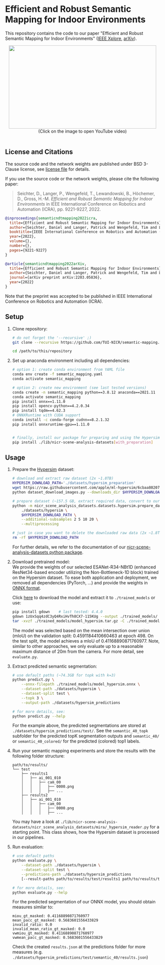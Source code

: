 # Efficient and Robust Semantic Mapping for Indoor Environments

This repository contains the code to our paper "Efficient and Robust Semantic Mapping for Indoor Environments" ([IEEE Xplore](https://ieeexplore.ieee.org/document/9812205), [arXiv](https://arxiv.org/pdf/2203.05836.pdf)).

<div align="center">
      <a href="https://youtu.be/69HEnCQYybs"><img src="https://img.youtube.com/vi/69HEnCQYybs/0.jpg" style="object-fit: none; height: 270px; width: 480px;"></a>
      <br>(Click on the image to open YouTube video)
      <br><br>
</div>

## License and Citations
The source code and the network weights are published under BSD 3-Clause license, see [license file](LICENSE) for details.

If you use the source code or the network weights, please cite the following paper:
>Seichter, D., Langer, P., Wengefeld, T., Lewandowski, B., Höchemer, D., Gross, H.-M.
*Efficient and Robust Semantic Mapping for Indoor Environments*
in IEEE International Conference on Robotics and Automation (ICRA), pp. 9221-9227, 2022.

```bibtex
@inproceedings{semanticndtmapping2022icra,
  title={Efficient and Robust Semantic Mapping for Indoor Environments},
  author={Seichter, Daniel and Langer, Patrick and Wengefeld, Tim and Lewandowski, Benjamin and H{\"o}chemer, Dominik and Gross, Horst-Michael},
  booktitle={IEEE International Conference on Robotics and Automation (ICRA)},
  year={2022},
  volume={},
  number={},
  pages={9221-9227}
}

@article{semanticndtmapping2022arXiv,
  title={Efficient and Robust Semantic Mapping for Indoor Environments},
  author={Seichter, Daniel and Langer, Patrick and Wengefeld, Tim and Lewandowski, Benjamin and H{\"o}chemer, Dominik and Gross, Horst-Michael},
  journal={arXiv preprint arXiv:2203.05836},
  year={2022}
}
```
Note that the preprint was accepted to be published in IEEE International Conference on Robotics and Automation (ICRA).

## Setup

1. Clone repository:  
    ```bash
	# do not forget the '--recursive' ;)
    git clone --recursive https://github.com/TUI-NICR/semantic-mapping.git

    cd /path/to/this/repository
    ```

2. Set up anaconda environment including all dependencies:  
    ```bash
	# option 1: create conda environment from YAML file
	conda env create -f semantic_mapping.yaml
	conda activate semantic_mapping

	# option 2: create new environment (see last tested versions)
	conda create -n semantic_mapping python==3.8.12 anaconda==2021.11
	conda activate semantic_mapping
	pip install onnx==1.11.0
	pip install opencv-python==4.2.0.34
	pip install tqdm==4.62.3
	# ONNXRuntime with CUDA support
	conda install -c conda-forge cudnn==8.2.1.32
	pip install onnxruntime-gpu==1.11.0


	# finally, install our package for preparing and using the Hypersim dataset
	pip install ./lib/nicr-scene-analysis-datasets[with_preparation]
	```

## Usage

1. Prepare the [Hypersim](https://machinelearning.apple.com/research/hypersim) dataset:  
	```bash
	# download and extract raw dataset (2x ~1.8TB)
	HYPERSIM_DOWNLOAD_PATH='./datasets/hypersim_preparation'
	wget https://raw.githubusercontent.com/apple/ml-hypersim/6cbaa80207f44a312654e288cf445016c84658a1/code/python/tools/dataset_download_images.py
    python dataset_download_images.py --downloads_dir $HYPERSIM_DOWNLOAD_PATH

	# prepare dataset (~157.5 GB, extract required data, convert to our format, blacklist some scenes/trajectories)
    python -m nicr_scene_analysis_datasets.datasets.hypersim.prepare_dataset \
        ./datasets/hypersim \
        $HYPERSIM_DOWNLOAD_PATH \
        --additional-subsamples 2 5 10 20 \
        --multiprocessing

	# just in case you want to delete the downloaded raw data (2x ~1.8TB)
	rm -rf $HYPERSIM_DOWNLOAD_PATH

	```
	For further details, we refer to the documentation of our
	[nicr-scene-analysis-datasets python package](https://github.com/TUI-NICR/nicr-scene-analysis-datasets/tree/882276c46ca5864ebb6146afe6bae56d0b1abc11).

2. Download pretrained model:  
    We provide the weights of our selected ESANet-R34-NBt1D (enhanced ResNet34-based encoder utilizing the Non-Bottleneck-1D block) trained on the Hypersim dataset.
	To ease both application and deployment, we removed all dependencies (PyTorch, ...) and provide the weights in [ONNX format](https://onnx.ai/).

    Click [here](https://drive.google.com/uc?id=1zUxSqq4zdC3yQ4RxiHvTh8CX7-115KUg) to download the model and extract it to `./trained_models` or use:
	```bash
	pip install gdown    # last tested: 4.4.0
	gdown 1zUxSqq4zdC3yQ4RxiHvTh8CX7-115KUg --output ./trained_models/
	tar -xvzf ./trained_models/model_hypersim.tar.gz -C ./trained_models/

	```

	The model was selected based on the mean intersection over union (mIoU) on the validation split: 0.4591184410660463 at epoch 498.
	On the test split, the model achieves a mIoU of 0.41168890871760977.
	Note, similar to other approaches, we only evaluate up to a reasonable maximum distance of 20m from the camera. For more detail, see `evaluate.py`.


3. Extract predicted semantic segmentation:  
    ```bash
	# use default paths (~74.3GB for topk with k=3)
	python predict.py \
		--onnx-filepath ./trained_models/model_hypersim.onnx \
		--dataset-path ./datasets/hypersim \
		--dataset-split test \
		--topk 3 \
		--output-path ./datasets/hypersim_predictions

	# for more details, see:
	python predict.py --help
    ```
	For the example above, the predicted segmentations are stored at `./datasets/hypersim_predictions/test/`.
	See the `semantic_40_topk` subfolder for the predicted topK segmentation outputs and `semantic_40/` or `semantic_40_colored/` for the predicted (colored) top1 labels.

4. Run your semantic mapping experiments and store the results with the following folder structure:  
    ```text
    path/to/results/
    └── test
		├── results1
		│   ├── ai_001_010
		│   │   ├── cam_00
		│   │   │   ├── 0000.png
		│   │   │   ├── ...
		├── results2
		│   ├── ai_001_010
		│   │   ├── cam_00
		│   │   │   ├── 0000.png
		│   │   │   ├── ...
   ```
   You may have a look at `./lib/nicr-scene-analysis-datasets/nicr_scene_analysis_datasets/mira/_hypersim_reader.py` for a starting point.
   This class shows, how the Hypersim dataset is processed in our pipelines.

5. Run evaluation:  
    ```bash
	# use default paths
	python evaluate.py \
		--dataset-path ./datasets/hypersim \
		--dataset-split test \
		--predictions-path ./datasets/hypersim_predictions
		[--result-paths path/to/results/test/results1 path/to/results/test/results2]

	# for more details, see:
	python evaluate.py --help
	```

	For the predicted segmentation of our ONNX model, you should obtain measures similar to:
	```text
	miou_gt_masked: 0.41168890871760977
	mean_pacc_gt_masked: 0.5683601556433829
	invalid_ratio: 0.0
	invalid_mean_ratio_gt_masked: 0.0
	vwmiou_gt_masked: 0.41168890871760977
	vwmean_pacc_gt_masked: 0.5683601556433829
	```
	Check the created `results.json` at the predictions folder for more measures (e.g. `./datasets/hypersim_predictions/test/semantic_40/results.json`)
